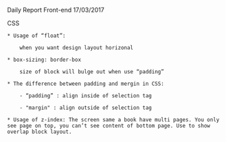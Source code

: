 ﻿Daily Report Front-end 17/03/2017				
	
CSS

	* Usage of “float”:

		when you want design layout horizonal

	* box-sizing: border-box

		size of block will bulge out when use “padding”

	* The difference between padding and mergin in CSS:

		- “padding” : align inside of selection tag

		- "margin" : align outside of selection tag

	* Usage of z-index: The screen same a book have multi pages. You only see page on top, you can’t see content of bottom page. Use to show overlap block layout.

